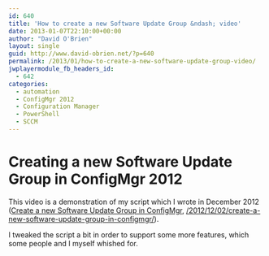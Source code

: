 ```yaml
---
id: 640
title: 'How to create a new Software Update Group &ndash; video'
date: 2013-01-07T22:10:00+00:00
author: "David O'Brien"
layout: single
guid: http://www.david-obrien.net/?p=640
permalink: /2013/01/how-to-create-a-new-software-update-group-video/
jwplayermodule_fb_headers_id:
  - 642
categories:
  - automation
  - ConfigMgr 2012
  - Configuration Manager
  - PowerShell
  - SCCM
---
```

# Creating a new Software Update Group in ConfigMgr 2012

This video is a demonstration of my script which I wrote in December 2012 ([Create a new Software Update Group in ConfigMgr](/2012/12/02/create-a-new-software-update-group-in-configmgr/), [/2012/12/02/create-a-new-software-update-group-in-configmgr/](/2012/12/02/create-a-new-software-update-group-in-configmgr/)).

I tweaked the script a bit in order to support some more features, which some people and I myself whished for.
